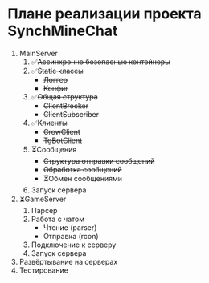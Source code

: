 # Плане реализации проекта SynchMineChat

1. MainServer
   1. ✅~~Ассинхронно безопасные контейнеры~~
   2. ✅~~Static классы~~
        * ~~Логгер~~
        * ~~Конфиг~~
   3. ✅~~Общая структура~~
        * ~~ClientBrocker~~
        * ~~ClientSubscriber~~
   4. ✅~~Клиенты~~
        * ~~CrowClient~~
        * ~~TgBotClient~~
   5. ⏳Сообщения 
      * ~~Структура отправки сообщений~~
      * ~~Обработка сообщений~~
      * ⏳Обмен сообщениями
   6. Запуск сервера 
2. ⏳GameServer
    1. Парсер
    2. Работа с чатом
       * Чтение     (parser)
       * Отправка   (rcon)
    3. Подключение к серверу
    4. Запуск сервера
3. Развёртывание на серверах
4. Тестирование